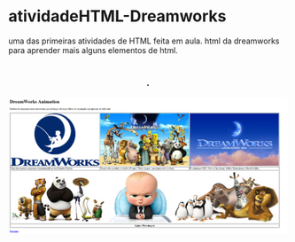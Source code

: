 # atividadeHTML-Dreamworks
uma das primeiras atividades de HTML feita em aula. html da dreamworks para aprender mais alguns elementos de html.
<br><br>
<div align="center">
  <h3> .</h3>
  <img src="ImagensGit/1.png">
</div>
<br><br>
